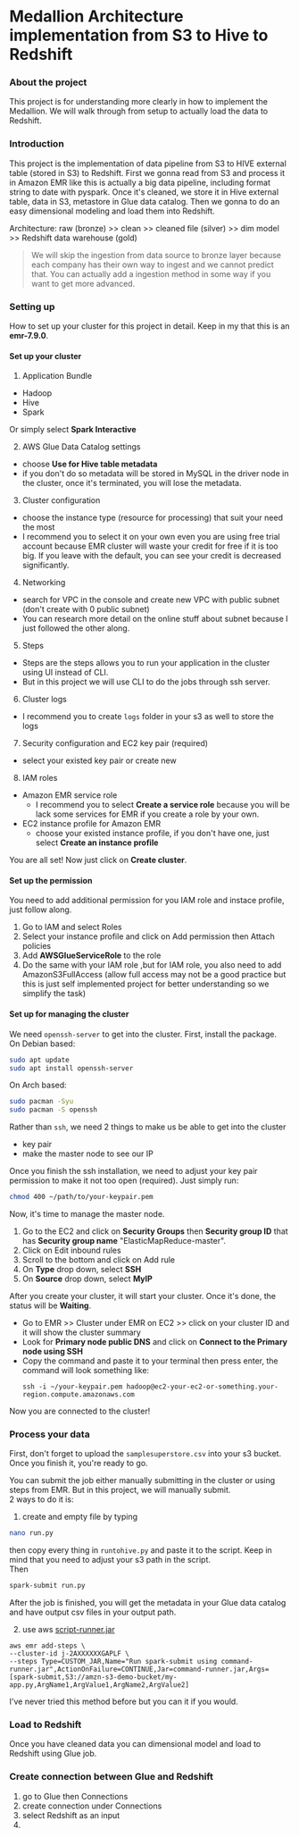# Medallion Architecture implementation from S3 to Hive to Redshift

### About the project
This project is for understanding more clearly in how to implement the Medallion. We will walk through from setup to actually load the data to Redshift.

### Introduction
This project is the implementation of data pipeline from S3 to HIVE external table (stored in S3) to Redshift. First we gonna read from S3 and process it in Amazon EMR like this is actually a big data pipeline, including format string to date with pyspark. Once it's cleaned, we store it in Hive external table, data in S3, metastore in Glue data catalog. Then we gonna to do an easy dimensional modeling and load them into Redshift.  

Architecture: raw (bronze) >> clean >> cleaned file (silver) >> dim model >> Redshift data warehouse (gold)  
> We will skip the ingestion from data source to bronze layer because each company has their own way to ingest and we cannot predict that. You can actually add a ingestion method in some way if you want to get more advanced.

### Setting up
How to set up your cluster for this project in detail. Keep in my that this is an **emr-7.9.0**.  
#### Set up your cluster
1. Application Bundle
  - Hadoop
  - Hive
  - Spark
  
  Or simply select **Spark Interactive**  
  
2. AWS Glue Data Catalog settings  
  - choose **Use for Hive table metadata**
  - if you don't do so metadata will be stored in MySQL in the driver node in the cluster, once it's terminated, you will lose the metadata.
3. Cluster configuration
  - choose the instance type (resource for processing) that suit your need the most
  - I recommend you to select it on your own even you are using free trial account because EMR cluster will waste your credit for free if it is too big. If you leave with the default, you can see your credit is decreased significantly.
4. Networking
  - search for VPC in the console and create new VPC with public subnet (don't create with 0 public subnet)
  - You can research more detail on the online stuff about subnet because I just followed the other along.
5. Steps
  - Steps are the steps allows you to run your application in the cluster using UI instead of CLI.
  - But in this project we will use CLI to do the jobs through ssh server.
6. Cluster logs
  - I recommend you to create `logs` folder in your s3 as well to store the logs
7. Security configuration and EC2 key pair (required)
  - select your existed key pair or create new
8. IAM roles
  - Amazon EMR service role
    - I recommend you to select **Create a service role** because you will be lack some services for EMR if you create a role by your own.
  - EC2 instance profile for Amazon EMR
    - choose your existed instance profile, if you don't have one, just select **Create an instance profile**  
  
You are all set! Now just click on **Create cluster**.

#### Set up the permission
You need to add additional permission for you IAM role and instace profile, just follow along.
1. Go to IAM and select Roles
2. Select your instance profile and click on Add permission then Attach policies
3. Add **AWSGlueServiceRole** to the role
4. Do the same with your IAM role ,but for IAM role, you also need to add AmazonS3FullAccess (allow full access may not be a good practice but this is just self implemented project for better understanding so we simplify the task)

#### Set up for managing the cluster
We need `openssh-server` to get into the cluster. First, install the package.    
On Debian based:  
```bash
sudo apt update
sudo apt install openssh-server
```
On Arch based:
```bash
sudo pacman -Syu
sudo pacman -S openssh
```
Rather than `ssh`, we need 2 things to make us be able to get into the cluster  
  - key pair
  - make the master node to see our IP
  
Once you finish the ssh installation, we need to adjust your key pair permission to make it not too open (required). Just simply run:
```bash
chmod 400 ~/path/to/your-keypair.pem
```
Now, it's time to manage the master node.  
1. Go to the EC2 and click on **Security Groups** then **Security group ID** that has **Security group name** "ElasticMapReduce-master".  
2. Click on Edit inbound rules
3. Scroll to the bottom and click on Add rule
4. On **Type** drop down, select **SSH**
5. On **Source** drop down, select **MyIP**

After you create your cluster, it will start your cluster. Once it's done, the status will be **Waiting**.  
- Go to EMR >> Cluster under EMR on EC2 >> click on your cluster ID and it will show the cluster summary  
- Look for **Primary node public DNS** and click on **Connect to the Primary node using SSH**
- Copy the command and paste it to your terminal then press enter, the command will look something like:
  ```
  ssh -i ~/your-keypair.pem hadoop@ec2-your-ec2-or-something.your-region.compute.amazonaws.com
  ```
Now you are connected to the cluster!  

### Process your data
First, don't forget to upload the `samplesuperstore.csv` into your s3 bucket. Once you finish it, you're ready to go.  
  
You can submit the job either manually submitting in the cluster or using steps from EMR. But in this project, we will manually submit.  
2 ways to do it is:  
1. create and empty file by typing
```bash
nano run.py
```
then copy every thing in `runtohive.py` and paste it to the script. Keep in mind that you need to adjust your s3 path in the script.  
Then  
```bash
spark-submit run.py
```
After the job is finished, you will get the metadata in your Glue data catalog and have output csv files in your output path.  
  
2. use aws [script-runner.jar](https://docs.aws.amazon.com/emr/latest/ReleaseGuide/emr-commandrunner.html)
```
aws emr add-steps \
--cluster-id j-2AXXXXXXGAPLF \
--steps Type=CUSTOM_JAR,Name="Run spark-submit using command-runner.jar",ActionOnFailure=CONTINUE,Jar=command-runner.jar,Args=[spark-submit,S3://amzn-s3-demo-bucket/my-app.py,ArgName1,ArgValue1,ArgName2,ArgValue2]
```
I've never tried this method before but you can it if you would.  

### Load to Redshift
Once you have cleaned data you can dimensional model and load to Redshift using Glue job.

### Create connection between Glue and Redshift
1. go to Glue then Connections
2. create connection under Connections
3. select Redshift as an input
4. 
